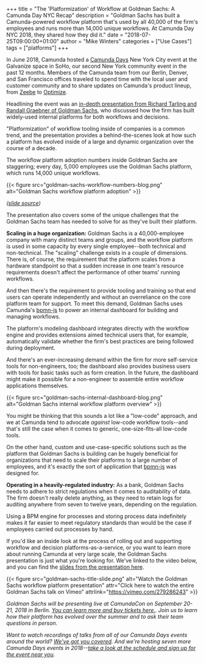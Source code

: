 +++
title = "The 'Platformization' of Workflow at Goldman Sachs: A Camunda Day NYC Recap"
description = "Goldman Sachs has built a Camunda-powered workflow platform that's used by all 40,000 of the firm's employees and runs more than 14,000 unique workflows. At Camunda Day NYC 2018, they shared how they did it."
date = "2018-07-25T09:00:00+01:00"
author = "Mike Winters"
categories = ["Use Cases"]
tags = ["platforms"]
+++

In June 2018, Camunda hosted a [Camunda Days](https://camunda.com/events/camundadays/) New York City event at the Galvanize space in SoHo, our second New York community event in the past 12 months. Members of the Camunda team from our Berlin, Denver, and San Francisco offices traveled to spend time with the local user and customer community and to share updates on Camunda's product lineup, from [Zeebe](zeebe.io) to [Optimize](https://camunda.com/products/optimize/).

Headlining the event was an [in-depth presentation from Richard Tarling and Randall Graebner of Goldman Sachs](https://vimeo.com/279286243), who discussed how the firm has built widely-used internal platforms for both workflows and decisions.

"Platformization" of workflow tooling inside of companies is a common trend, and the presentation provides a behind-the-scenes look at how such a platform has evolved inside of a large and dynamic organization over the course of a decade.

The workflow platform adoption numbers inside Goldman Sachs are staggering; every day, 5,000 employees use the Goldman Sachs platform, which runs 14,000 unique workflows.

{{< figure src="goldman-sachs-workflow-numbers-blog.png" alt="Goldman Sachs workflow platform adoption" >}}

_([slide source](https://www.slideshare.net/camunda/richard-tarling-managing-director-and-randall-graebner-senior-engineer-from-goldman-sachs-camunda-day-nyc-2018))_

The presentation also covers some of the unique challenges that the Goldman Sachs team has needed to solve for as they've built their platform.

**Scaling in a huge organization:** Goldman Sachs is a 40,000-employee company with many distinct teams and groups, and the workflow platform is used in some capacity by every single employee--both technical and non-technical. The "scaling" challenge exists in a couple of dimensions. There is, of course, the requirement that the platform scales from a hardware standpoint so that a sudden increase in one team's resource requirements doesn't affect the performance of other teams' running workflows.

And then there's the requirement to provide tooling and training so that end users can operate independently and without an overreliance on the core platform team for support. To meet this demand, Goldman Sachs uses Camunda's [bpmn-js](https://bpmn.io/toolkit/bpmn-js/) to power an internal dashboard for building and managing workflows.

The platform's modeling dashboard integrates directly with the workflow engine and provides extensions aimed technical users that, for example, automatically validate whether the firm's best practices are being followed during deployment.

And there's an ever-increasing demand within the firm for more self-service tools for non-engineers, too; the dashboard also provides business users with tools for basic tasks such as form creation. In the future, the dashboard might make it possible for a non-engineer to assemble entire workflow applications themselves.

{{< figure src="goldman-sachs-internal-dashboard-blog.png" alt="Goldman Sachs internal workflow platform overview" >}}

You might be thinking that this sounds a lot like a "low-code" approach, and we at Camunda tend to advocate _against_ low-code workflow tools--and that's still the case when it comes to generic, one-size-fits-all low-code tools.

On the other hand, custom and use-case-specific solutions such as the platform that Goldman Sachs is building can be hugely beneficial for organizations that need to scale their platforms to a large number of employees, and it's exactly the sort of application that [bpmn-js](https://bpmn.io/toolkit/bpmn-js/) was designed for.

**Operating in a heavily-regulated industry:** As a bank, Goldman Sachs needs to adhere to strict regulations when it comes to auditability of data. The firm doesn't really delete anything, as they need to retain logs for auditing anywhere from seven to twelve years, depending on the regulation.

Using a BPM engine for processes and storing process data indefinitely makes it far easier to meet regulatory standards than would be the case if employees carried out processes by hand.

If you'd like an inside look at the process of rolling out and supporting workflow and decision platforms-as-a-service, or you want to learn more about running Camunda at very large scale, the Goldman Sachs presentation is just what you're looking for. We've linked to the video below, and you can find the [slides from the presentation here](https://www.slideshare.net/camunda/richard-tarling-managing-director-and-randall-graebner-senior-engineer-from-goldman-sachs-camunda-day-nyc-2018).

{{< figure src="goldman-sachs-title-slide.png" alt="Watch the Goldman Sachs workflow platform presentation" attr="Click here to watch the entire Goldman Sachs talk on Vimeo" attrlink="https://vimeo.com/279286243" >}}

_Goldman Sachs will be presenting live at CamundaCon on September 20-21, 2018 in Berlin. [You can learn more and buy tickets here.](https://camunda.com/events/camundacon/). Join us to learn how their platform has evolved over the summer and to ask their team questions in person._

_Want to watch recordings of talks from all of our Camunda Days events around the world? [We've got you covered](https://vimeo.com/camunda). And we're hosting seven more Camunda Days events in 2018--[take a look at the schedule and sign up for the event near you](https://camunda.com/events/camundadays/)._
